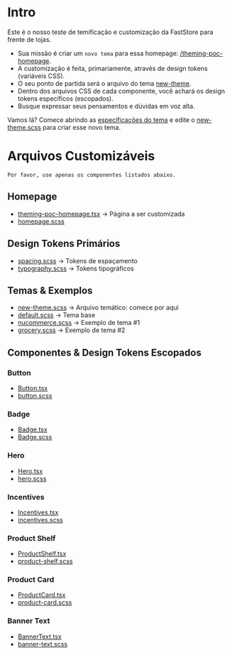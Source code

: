 # Intro

Este é o nosso teste de temificação e customização da FastStore para frente de lojas.

- Sua missão é criar um `novo tema` para essa homepage: [/theming-poc-homepage](https://8000-vtexsites-basestore-6ikje0f3a5e.ws-us32.gitpod.io/theming-poc-homepage/).
- A customização é feita, primariamente, através de design tokens (variáveis CSS).
- O seu ponto de partida será o arquivo do tema [new-theme](./src/styles/themes/new-theme.scss).
- Dentro dos arquivos CSS de cada componente, você achará os design tokens específicos (escopados).
- Busque expressar seus pensamentos e dúvidas em voz alta.

Vamos lá?
Comece abrindo as [especificações do tema](https://www.figma.com/file/24H9bpiUDXUtnntdg2kSoU/Theming-POC?node-id=0%3A1) e edite o [new-theme.scss](./src/styles/themes/new-theme.scss) para criar esse novo tema.

# Arquivos Customizáveis

`Por favor, use apenas os componentes listados abaixo.`

## Homepage

- [theming-poc-homepage.tsx](./src/pages/theming-poc-homepage.tsx) -> Página a ser customizada
- [homepage.scss](./src/styles/pages/homepage.scss)

## Design Tokens Primários

- [spacing.scss](./src/styles/spacing.scss) -> Tokens de espaçamento
- [typography.scss](./src/styles/typography.scss) -> Tokens tipográficos

## Temas & Exemplos

- [new-theme.scss](./src/styles/themes/new-theme.scss) -> Arquivo temático: comece por aqui
- [default.scss](./src/styles/themes/default.scss) -> Tema base
- [nucommerce.scss](./src/styles/themes/nucommerce.scss) -> Exemplo de tema #1
- [grocery.scss](./src/styles/themes/grocery.scss) -> Exemplo de tema #2

## Componentes & Design Tokens Escopados

### Button

- [Button.tsx](./src/components/ui/Button/Button.tsx)
- [button.scss](./src/components/ui/Button/buttons.scss)

### Badge

- [Badge.tsx](./src/components/ui/Badge/Badge.tsx)
- [Badge.scss](./src/components/ui/Badge/badge.scss)

### Hero

- [Hero.tsx](./src/components/sections/Hero/Hero.tsx)
- [hero.scss](./src/components/sections/Hero/hero.scss)

### Incentives

- [Incentives.tsx](./src/components/sections/Incentives/Incentives.tsx)
- [incentives.scss](./src/components/sections/Incentives/incentives.scss)

### Product Shelf

- [ProductShelf.tsx](./src/components/sections/ProductShelf/ProductShelf.tsx)
- [product-shelf.scss](./src/components/sections/ProductShelf/product-shelf.scss)

### Product Card

- [ProductCard.tsx](./src/components/product/ProductCard/ProductCard.tsx)
- [product-card.scss](./src/components/product/ProductCard/product-card.scss)

### Banner Text

- [BannerText.tsx](./src/components/sections/BannerText/BannerText.tsx)
- [banner-text.scss](./src/components/sections/BannerText/banner-text.scss)

